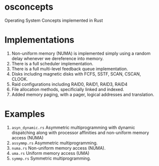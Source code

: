 # osconcepts
Operating System Concepts implemented in Rust

# Implementations
1. Non-uniform memory (NUMA) is implemented simply using a random delay whenever we dereference into memory.
2. There is a full scheduler implementation.
3. There is a full multi-level feedback queue implementation.
4. Disks including magnetic disks with FCFS, SSTF, SCAN, CSCAN, CLOOK.
5. Raid configurations including RAID0, RAID1, RAID3, RAID4
6. File allocation methods, specificially linked and indexed.
7. Added memory paging, with a pager, logical addresses and translation.

# Examples
1. `asyn_dynamic.rs` Asymmetric multiprogramming with dynamic dispatching along with processor affinities and non-uniform memory access (NUMA)
2. `assymmp.rs` Asymmetric multiprogramming.
3. `numa.rs` Non-uniform memory access (NUMA).
4. `uma.rs` Uniform memory access (UMA)
5. `symmp.rs` Symmetric multiprogramming.